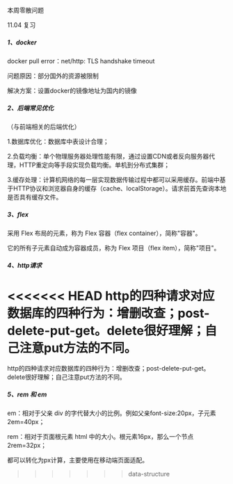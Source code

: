 本周零散问题

11.04 复习

##### 1、docker

docker pull error：net/http: TLS handshake timeout

问题原因：部分国外的资源被限制

解决方案：设置docker的镜像地址为国内的镜像

##### 2、后端常见优化

（与前端相关的后端优化）

1.数据库优化：数据库中表设计合理；

2.负载均衡：单个物理服务器处理性能有限，通过设置CDN或者反向服务器代理，HTTP重定向等手段实现负载均衡。单机到分布式集群；

3.缓存处理：计算机网络的每一层实现数据传输过程中都可以采用缓存。前端中基于HTTP协议和浏览器自身的缓存（cache、localStorage）。请求前首先查询本地是否具有缓存文件。

##### 3、flex

采用 Flex 布局的元素，称为 Flex 容器（flex container），简称"容器"。

它的所有子元素自动成为容器成员，称为 Flex 项目（flex item），简称"项目"。

##### 4、http请求

<<<<<<< HEAD
http的四种请求对应数据库的四种行为：增删改查；post-delete-put-get。delete很好理解；自己注意put方法的不同。
=======
http的四种请求对应数据库的四种行为：增删改查；post-delete-put-get。delete很好理解；自己注意put方法的不同。

##### 5、rem 和 em

em：相对于父亲 div 的字代替大小的比例。例如父亲font-size:20px，子元素2em=40px；

rem：相对于页面根元素 html 中的大小。根元素16px，那么一个节点2rem=32px；

都可以转化为px计算，主要使用在移动端页面适配。
>>>>>>> data-structure
